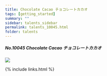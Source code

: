 ```yaml
---
title: Chocolate Cacao チョコレートカカオ
tags: [getting_started]
summary: ""
sidebar: talents_sidebar
permalink: talents_10045.html
folder: talents
---
```



##### No.10045 Chocolate Cacao チョコレートカカオ  

![](https://yt3.ggpht.com/ytc/AKedOLQJeHIuB00WNWZvy6BuOBIud3Vj0mZ0dE987JNJsQ=s176-c-k-c0x00ffffff-no-rj)





{% include links.html %}
